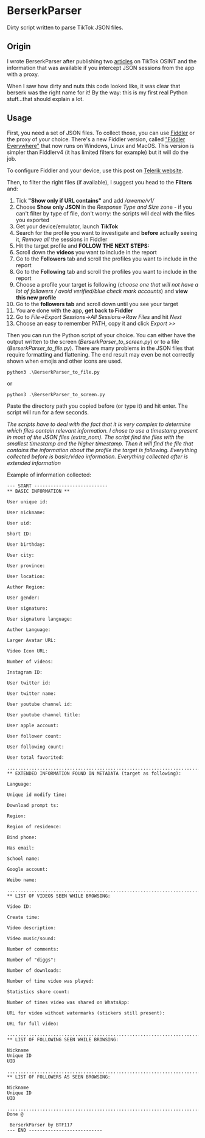 # BerserkParser
Dirty script written to parse TikTok JSON files.

## Origin

I wrote BerserkParser after publishing two [articles](https://medium.com/@BTF117/tiktok-osint-targeted-user-investigation-9e206f8bb794) on TikTok OSINT and the information that was available if you intercept JSON sessions from the app with a proxy.

When I saw how dirty and nuts this code looked like, it was clear that berserk was the right name for it! By the way: this is my first real Python stuff...that should explain a lot.

## Usage

First, you need a set of JSON files. To collect those, you can use [Fiddler](https://www.telerik.com/fiddler) or the proxy of your choice. There's a new Fiddler version, called ["Fiddler Everywhere"](https://www.telerik.com/fiddler-everywhere) that now runs on Windows, Linux and MacOS. This version is simpler than Fiddlerv4 (it has limited filters for example) but it will do the job.

To configure Fiddler and your device, use this post on [Telerik website](https://www.telerik.com/blogs/how-to-capture-android-traffic-with-fiddler).

Then, to filter the right files (if available), I suggest you head to the **Filters** and:

1. Tick **"Show only if URL contains"** and add _/aweme/v1/_
2. Choose **Show only JSON** in the _Response Type and Size_ zone - if you can't filter by type of file, don't worry: the scripts will deal with the files you exported
3. Get your device/emulator, launch **TikTok**
4. Search for the profile you want to investigate and **before** actually seeing it, _Remove all_ the sessions in Fiddler
5. Hit the target profile and **FOLLOW THE NEXT STEPS:**
6. Scroll down the **videos** you want to include in the report
7. Go to the **Followers** tab and scroll the profiles you want to include in the report
8. Go to the **Following** tab and scroll the profiles you want to include in the report
9. Choose a profile your target is following (_choose one that will not have a lot of followers / avoid verified/blue check mark accounts_) and **view this new profile**
10. Go to the **followers tab** and scroll down until you see your target
11. You are done with the app, **get back to Fiddler**
12. Go to _File->Export Sessions->All Sessions->Raw Files_ and hit _Next_
13. Choose an easy to remember PATH, copy it and click _Export >>_

Then you can run the Python script of your choice. You can either have the output written to the screen (_BerserkParser\_to\_screen.py_) or to a file (_BerserkParser\_to\_file.py_). 
There are many problems in the JSON files that require formatting and flattening. The end result may even be not correctly shown when emojis and other icons are used.

```
python3 .\BerserkParser_to_file.py
```

or

```
python3 .\BerserkParser_to_screen.py
```

Paste the directory path you copied before (or type it) and hit enter. The script will run for a few seconds.


_The scripts have to deal with the fact that it is very complex to determine which files contain relevant information. I chose to use a timestamp present in most of the JSON files (extra_nom). The script find the files with the smallest timestamp and the higher timestamp. Then it will find the file that contains the information about the profile the target is following. Everything collected before is basic/video information. Everything collected after is extended information_


Example of information collected:
```
--- START ---------------------------
** BASIC INFORMATION **

User unique id: 

User nickname: 

User uid: 

Short ID: 

User birthday: 

User city: 

User province: 

User location: 

Author Region: 

User gender: 

User signature: 

User signature language: 

Author Language: 

Larger Avatar URL: 

Video Icon URL: 

Number of videos: 

Instagram ID: 

User twitter id: 

User twitter name: 

User youtube channel id: 

User youtube channel title: 

User apple account: 

User follower count: 

User following count: 

User total favorited: 

..............................................................................................................
** EXTENDED INFORMATION FOUND IN METADATA (target as following): 

Language: 

Unique id modify time: 

Download prompt ts: 

Region: 

Region of residence: 

Bind phone: 

Has email: 

School name: 

Google account: 

Weibo name: 

..............................................................................................................
** LIST OF VIDEOS SEEN WHILE BROWSING:

Video ID: 

Create time: 

Video description: 

Video music/sound: 

Number of comments: 

Number of "diggs":

Number of downloads: 

Number of time video was played: 

Statistics share count: 

Number of times video was shared on WhatsApp: 

URL for video without watermarks (stickers still present): 

URL for full video: 

..............................................................................................................
** LIST OF FOLLOWING SEEN WHILE BROWSING:

Nickname
Unique ID
UID

..............................................................................................................
** LIST OF FOLLOWERS AS SEEN BROWSING: 

Nickname
Unique ID
UID

..............................................................................................................
Done @ 

 BerserkParser by BTF117
--- END --------------------------- 
```

